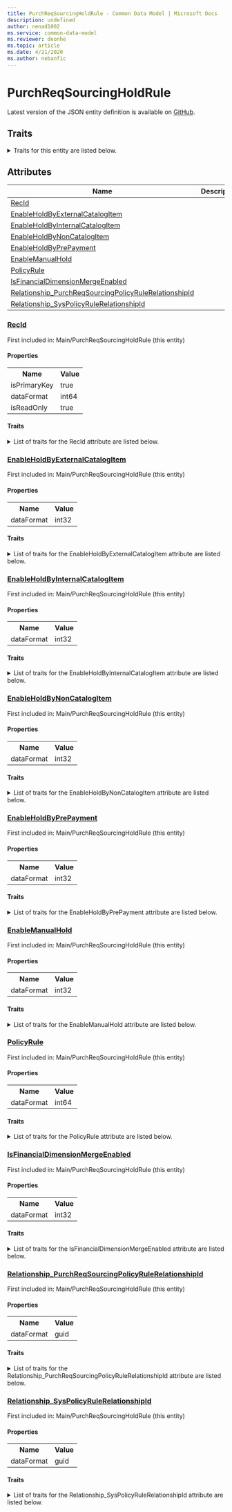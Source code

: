```yaml
---
title: PurchReqSourcingHoldRule - Common Data Model | Microsoft Docs
description: undefined
author: nenad1002
ms.service: common-data-model
ms.reviewer: deonhe
ms.topic: article
ms.date: 4/21/2020
ms.author: nebanfic
---
```


# PurchReqSourcingHoldRule

  
 Latest version of the JSON entity definition is available on <a href="https://github.com/Microsoft/CDM/tree/master/schemaDocuments/core/operationsCommon/Tables/SupplyChain/ProcurementAndSourcing/Main/PurchReqSourcingHoldRule.cdm.json" target="_blank">GitHub</a>.  

## Traits

<details>
<summary>Traits for this entity are listed below.  
</summary>

**is.identifiedBy**  
  names a specifc identity attribute to use with an entity  <table><tr><th>Parameter</th><th>Value</th><th>Data type</th><th>Explanation</th></tr><tr><td>attribute</td><td>[PurchReqSourcingHoldRule/(resolvedAttributes)/RecId](#RecId)</td><td>attribute</td><td></td></tr></table>

**is.CDM.entityVersion**  
  <table><tr><th>Parameter</th><th>Value</th><th>Data type</th><th>Explanation</th></tr><tr><td>versionNumber</td><td>"1.0.0"</td><td>string</td><td>semantic version number of the entity</td></tr></table>

**is.application.releaseVersion**  
  <table><tr><th>Parameter</th><th>Value</th><th>Data type</th><th>Explanation</th></tr><tr><td>releaseVersion</td><td>"10.0.13.0"</td><td>string</td><td>semantic version number of the application introducing this entity</td></tr></table>

</details>

## Attributes

|Name|Description|First Included in Instance|
|---|---|---|
|[RecId](#RecId)||<a href="PurchReqSourcingHoldRule.md" target="_blank">Main/PurchReqSourcingHoldRule</a>|
|[EnableHoldByExternalCatalogItem](#EnableHoldByExternalCatalogItem)||<a href="PurchReqSourcingHoldRule.md" target="_blank">Main/PurchReqSourcingHoldRule</a>|
|[EnableHoldByInternalCatalogItem](#EnableHoldByInternalCatalogItem)||<a href="PurchReqSourcingHoldRule.md" target="_blank">Main/PurchReqSourcingHoldRule</a>|
|[EnableHoldByNonCatalogItem](#EnableHoldByNonCatalogItem)||<a href="PurchReqSourcingHoldRule.md" target="_blank">Main/PurchReqSourcingHoldRule</a>|
|[EnableHoldByPrePayment](#EnableHoldByPrePayment)||<a href="PurchReqSourcingHoldRule.md" target="_blank">Main/PurchReqSourcingHoldRule</a>|
|[EnableManualHold](#EnableManualHold)||<a href="PurchReqSourcingHoldRule.md" target="_blank">Main/PurchReqSourcingHoldRule</a>|
|[PolicyRule](#PolicyRule)||<a href="PurchReqSourcingHoldRule.md" target="_blank">Main/PurchReqSourcingHoldRule</a>|
|[IsFinancialDimensionMergeEnabled](#IsFinancialDimensionMergeEnabled)||<a href="PurchReqSourcingHoldRule.md" target="_blank">Main/PurchReqSourcingHoldRule</a>|
|[Relationship_PurchReqSourcingPolicyRuleRelationshipId](#Relationship_PurchReqSourcingPolicyRuleRelationshipId)||<a href="PurchReqSourcingHoldRule.md" target="_blank">Main/PurchReqSourcingHoldRule</a>|
|[Relationship_SysPolicyRuleRelationshipId](#Relationship_SysPolicyRuleRelationshipId)||<a href="PurchReqSourcingHoldRule.md" target="_blank">Main/PurchReqSourcingHoldRule</a>|

### <a href=#RecId name="RecId">RecId</a>

First included in: Main/PurchReqSourcingHoldRule (this entity)  

#### Properties

<table><tr><th>Name</th><th>Value</th></tr><tr><td>isPrimaryKey</td><td>true</td></tr><tr><td>dataFormat</td><td>int64</td></tr><tr><td>isReadOnly</td><td>true</td></tr></table>

#### Traits

<details>
<summary>List of traits for the RecId attribute are listed below.</summary>

**is.dataFormat.integer**  
**is.dataFormat.big**  
**is.identifiedBy**  
names a specifc identity attribute to use with an entity  <table><tr><th>Parameter</th><th>Value</th><th>Data type</th><th>Explanation</th></tr><tr><td>attribute</td><td>[PurchReqSourcingHoldRule/(resolvedAttributes)/RecId](#RecId)</td><td>attribute</td><td></td></tr></table>

**is.readOnly**  
**is.dataFormat.integer**  
**is.dataFormat.big**  
</details>

### <a href=#EnableHoldByExternalCatalogItem name="EnableHoldByExternalCatalogItem">EnableHoldByExternalCatalogItem</a>

First included in: Main/PurchReqSourcingHoldRule (this entity)  

#### Properties

<table><tr><th>Name</th><th>Value</th></tr><tr><td>dataFormat</td><td>int32</td></tr></table>

#### Traits

<details>
<summary>List of traits for the EnableHoldByExternalCatalogItem attribute are listed below.</summary>

**is.dataFormat.integer**  
**is.dataFormat.integer**  
</details>

### <a href=#EnableHoldByInternalCatalogItem name="EnableHoldByInternalCatalogItem">EnableHoldByInternalCatalogItem</a>

First included in: Main/PurchReqSourcingHoldRule (this entity)  

#### Properties

<table><tr><th>Name</th><th>Value</th></tr><tr><td>dataFormat</td><td>int32</td></tr></table>

#### Traits

<details>
<summary>List of traits for the EnableHoldByInternalCatalogItem attribute are listed below.</summary>

**is.dataFormat.integer**  
**is.dataFormat.integer**  
</details>

### <a href=#EnableHoldByNonCatalogItem name="EnableHoldByNonCatalogItem">EnableHoldByNonCatalogItem</a>

First included in: Main/PurchReqSourcingHoldRule (this entity)  

#### Properties

<table><tr><th>Name</th><th>Value</th></tr><tr><td>dataFormat</td><td>int32</td></tr></table>

#### Traits

<details>
<summary>List of traits for the EnableHoldByNonCatalogItem attribute are listed below.</summary>

**is.dataFormat.integer**  
**is.dataFormat.integer**  
</details>

### <a href=#EnableHoldByPrePayment name="EnableHoldByPrePayment">EnableHoldByPrePayment</a>

First included in: Main/PurchReqSourcingHoldRule (this entity)  

#### Properties

<table><tr><th>Name</th><th>Value</th></tr><tr><td>dataFormat</td><td>int32</td></tr></table>

#### Traits

<details>
<summary>List of traits for the EnableHoldByPrePayment attribute are listed below.</summary>

**is.dataFormat.integer**  
**is.dataFormat.integer**  
</details>

### <a href=#EnableManualHold name="EnableManualHold">EnableManualHold</a>

First included in: Main/PurchReqSourcingHoldRule (this entity)  

#### Properties

<table><tr><th>Name</th><th>Value</th></tr><tr><td>dataFormat</td><td>int32</td></tr></table>

#### Traits

<details>
<summary>List of traits for the EnableManualHold attribute are listed below.</summary>

**is.dataFormat.integer**  
**is.dataFormat.integer**  
</details>

### <a href=#PolicyRule name="PolicyRule">PolicyRule</a>

First included in: Main/PurchReqSourcingHoldRule (this entity)  

#### Properties

<table><tr><th>Name</th><th>Value</th></tr><tr><td>dataFormat</td><td>int64</td></tr></table>

#### Traits

<details>
<summary>List of traits for the PolicyRule attribute are listed below.</summary>

**is.dataFormat.integer**  
**is.dataFormat.big**  
**is.dataFormat.integer**  
**is.dataFormat.big**  
</details>

### <a href=#IsFinancialDimensionMergeEnabled name="IsFinancialDimensionMergeEnabled">IsFinancialDimensionMergeEnabled</a>

First included in: Main/PurchReqSourcingHoldRule (this entity)  

#### Properties

<table><tr><th>Name</th><th>Value</th></tr><tr><td>dataFormat</td><td>int32</td></tr></table>

#### Traits

<details>
<summary>List of traits for the IsFinancialDimensionMergeEnabled attribute are listed below.</summary>

**is.dataFormat.integer**  
**is.dataFormat.integer**  
</details>

### <a href=#Relationship_PurchReqSourcingPolicyRuleRelationshipId name="Relationship_PurchReqSourcingPolicyRuleRelationshipId">Relationship_PurchReqSourcingPolicyRuleRelationshipId</a>

First included in: Main/PurchReqSourcingHoldRule (this entity)  

#### Properties

<table><tr><th>Name</th><th>Value</th></tr><tr><td>dataFormat</td><td>guid</td></tr></table>

#### Traits

<details>
<summary>List of traits for the Relationship_PurchReqSourcingPolicyRuleRelationshipId attribute are listed below.</summary>

**is.dataFormat.character**  
**is.dataFormat.big**  
**is.dataFormat.array**  
**is.dataFormat.guid**  
**means.identity.entityId**  
**is.linkedEntity.identifier**  
Marks the attribute(s) that hold foreign key references to a linked (used as an attribute) entity. This attribute is added to the resolved entity to enumerate the referenced entities.  <table><tr><th>Parameter</th><th>Value</th><th>Data type</th><th>Explanation</th></tr><tr><td>entityReferences</td><td><table><tr><th>entityReference</th><th>attributeReference</th></tr><tr><td><a href="../Parameter/PurchReqSourcingPolicyRule.md" target="_blank">/core/operationsCommon/Tables/SupplyChain/ProcurementAndSourcing/Parameter/PurchReqSourcingPolicyRule.cdm.json/PurchReqSourcingPolicyRule</a></td><td><a href="../Parameter/PurchReqSourcingPolicyRule.md#RecId" target="_blank">RecId</a></td></tr></table></td><td>entity</td><td>a reference to the constant entity holding the list of entity references</td></tr></table>

**is.dataFormat.guid**  
**is.dataFormat.character**  
**is.dataFormat.array**  
</details>

### <a href=#Relationship_SysPolicyRuleRelationshipId name="Relationship_SysPolicyRuleRelationshipId">Relationship_SysPolicyRuleRelationshipId</a>

First included in: Main/PurchReqSourcingHoldRule (this entity)  

#### Properties

<table><tr><th>Name</th><th>Value</th></tr><tr><td>dataFormat</td><td>guid</td></tr></table>

#### Traits

<details>
<summary>List of traits for the Relationship_SysPolicyRuleRelationshipId attribute are listed below.</summary>

**is.dataFormat.character**  
**is.dataFormat.big**  
**is.dataFormat.array**  
**is.dataFormat.guid**  
**means.identity.entityId**  
**is.linkedEntity.identifier**  
Marks the attribute(s) that hold foreign key references to a linked (used as an attribute) entity. This attribute is added to the resolved entity to enumerate the referenced entities.  <table><tr><th>Parameter</th><th>Value</th><th>Data type</th><th>Explanation</th></tr><tr><td>entityReferences</td><td><table><tr><th>entityReference</th><th>attributeReference</th></tr><tr><td><a href="../../../System/Workflow/Main/SysPolicyRule.md" target="_blank">/core/operationsCommon/Tables/System/Workflow/Main/SysPolicyRule.cdm.json/SysPolicyRule</a></td><td><a href="../../../System/Workflow/Main/SysPolicyRule.md#RecId" target="_blank">RecId</a></td></tr></table></td><td>entity</td><td>a reference to the constant entity holding the list of entity references</td></tr></table>

**is.dataFormat.guid**  
**is.dataFormat.character**  
**is.dataFormat.array**  
</details>
